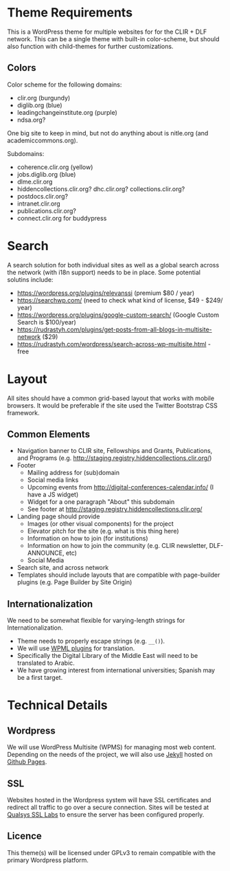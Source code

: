 # Theme Requirements

This is a WordPress theme for multiple websites for for the CLIR + DLF
network. This can be a single theme with built-in color-scheme, but
should also function with child-themes for further customizations.

## Colors

Color scheme for the following domains:

- clir.org (burgundy)
- diglib.org (blue)
- leadingchangeinstitute.org (purple)
- ndsa.org?

One big site to keep in mind, but not do anything about is nitle.org
(and academiccommons.org).

Subdomains:

- coherence.clir.org (yellow)
- jobs.diglib.org (blue)
- dlme.clir.org
- hiddencollections.clir.org? dhc.clir.org? collections.clir.org?
- postdocs.clir.org?
- intranet.clir.org
- publications.clir.org?
- connect.clir.org for buddypress

# Search

A search solution for both individual sites as well as a global search
across the network (with i18n support) needs to be in place. Some
potential solutins include:

- https://wordpress.org/plugins/relevanssi (premium $80 / year)
- https://searchwp.com/ (need to check what kind of license, $49 - $249/
  year)
- https://wordpress.org/plugins/google-custom-search/ (Google Custom
  Search is $100/year)
- https://rudrastyh.com/plugins/get-posts-from-all-blogs-in-multisite-network ($29)
- https://rudrastyh.com/wordpress/search-across-wp-multisite.html - free

# Layout

All sites should have a common grid-based layout that works with mobile
browsers. It would be preferable if the site used the Twitter Bootstrap CSS
framework.

## Common Elements

- Navigation banner to CLIR site, Fellowships and Grants, Publications,
  and Programs (e.g.
http://staging.registry.hiddencollections.clir.org/)
- Footer
  - Mailing address for (sub)domain
  - Social media links
  - Upcoming events from http://digital-conferences-calendar.info/ (I
    have a JS widget)
  - Widget for a one paragraph "About" this subdomain
  - See footer at http://staging.registry.hiddencollections.clir.org/
- Landing page should provide
  - Images (or other visual components) for the project
  - Elevator pitch for the site (e.g. what is this thing here)
  - Information on how to join (for institutions)
  - Information on how to join the community (e.g. CLIR newsletter,
    DLF-ANNOUNCE, etc)
  - Social Media
- Search site, and across network
- Templates should include layouts that are compatible with page-builder
  plugins (e.g. Page Builder by Site Origin)

## Internationalization

We need to be somewhat flexible for varying-length strings for
Internationalization.

- Theme needs to properly escape strings (e.g. `__()`).
- We will use [WPML plugins](https://wpml.org/) for translation.
- Specifically the Digital Library of the Middle East will need to be
  translated to Arabic.
- We have growing interest from international universities; Spanish may
  be a first target.

# Technical Details

## Wordpress

We will use WordPress Multisite (WPMS) for managing most web content.
Depending on the needs of the project, we will also use [Jekyll](http://jekyllrb.com/)
hosted on [Github Pages](https://pages.github.com/).

## SSL

Websites hosted in the Wordpress system will have SSL certificates and
redirect all traffic to go over a secure connection. Sites will be
tested at [Qualsys SSL Labs](https://www.ssllabs.com) to ensure the
server has been configured properly.

## Licence

This theme(s) will be licensed under GPLv3 to remain compatible with the
primary Wordpress platform.

